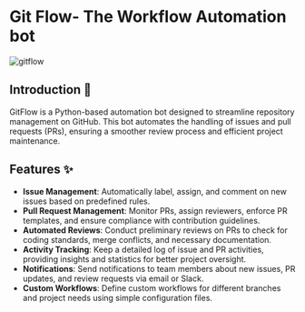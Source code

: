 # Git Flow- The Workflow Automation bot 
![gitflow](https://github.com/kunjgit/GitFlow/assets/103763618/45711c32-1ecc-42af-96f0-e88a193e2112)

## Introduction 🌟
GitFlow is a Python-based automation bot designed to streamline repository management on GitHub. This bot automates the handling of issues and pull requests (PRs), ensuring a smoother review process and efficient project maintenance.

## Features ✨
- **Issue Management**: Automatically label, assign, and comment on new issues based on predefined rules.
- **Pull Request Management**: Monitor PRs, assign reviewers, enforce PR templates, and ensure compliance with contribution guidelines.
- **Automated Reviews**: Conduct preliminary reviews on PRs to check for coding standards, merge conflicts, and necessary documentation.
- **Activity Tracking**: Keep a detailed log of issue and PR activities, providing insights and statistics for better project oversight.
- **Notifications**: Send notifications to team members about new issues, PR updates, and review requests via email or Slack.
- **Custom Workflows**: Define custom workflows for different branches and project needs using simple configuration files.
